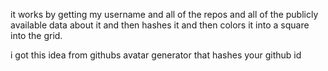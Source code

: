 it works by getting my username and all of the repos and all of the publicly available data about it and then hashes it and then colors it into a square into the grid.

i got this idea from githubs avatar generator that hashes your github id
